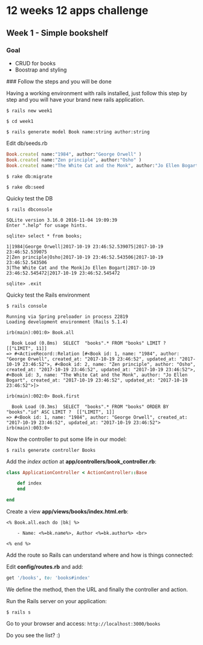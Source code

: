 # 12 weeks 12 apps challenge

## Week 1 - Simple bookshelf 

### Goal

- CRUD for books
- Boostrap and styling

### Follow the steps and you will be done

Having a working environment with rails installed, just follow this step by step and you will have your brand new rails application.

`$ rails new week1`

`$ cd week1`

`$ rails generate model Book name:string author:string`

Edit db/seeds.rb

```rb
Book.create( name:"1984", author:"George Orwell" )
Book.create( name:"Zen principle", author:"Osho" )
Book.create( name:"The White Cat and the Monk", author:"Jo Ellen Bogart" )
```

`$ rake db:migrate`

`$ rake db:seed`

Quicky test the DB

`$ rails dbconsole`

```
SQLite version 3.16.0 2016-11-04 19:09:39
Enter ".help" for usage hints.

sqlite> select * from books;

1|1984|George Orwell|2017-10-19 23:46:52.539075|2017-10-19 23:46:52.539075
2|Zen principle|Osho|2017-10-19 23:46:52.543506|2017-10-19 23:46:52.543506
3|The White Cat and the Monk|Jo Ellen Bogart|2017-10-19 23:46:52.545472|2017-10-19 23:46:52.545472

sqlite> .exit

```

Quicky test the Rails environment

`$ rails console`

```
Running via Spring preloader in process 22819
Loading development environment (Rails 5.1.4)

irb(main):001:0> Book.all

  Book Load (0.8ms)  SELECT  "books".* FROM "books" LIMIT ?  [["LIMIT", 11]]
=> #<ActiveRecord::Relation [#<Book id: 1, name: "1984", author: "George Orwell", created_at: "2017-10-19 23:46:52", updated_at: "2017-10-19 23:46:52">, #<Book id: 2, name: "Zen principle", author: "Osho", created_at: "2017-10-19 23:46:52", updated_at: "2017-10-19 23:46:52">, #<Book id: 3, name: "The White Cat and the Monk", author: "Jo Ellen Bogart", created_at: "2017-10-19 23:46:52", updated_at: "2017-10-19 23:46:52">]>

irb(main):002:0> Book.first

  Book Load (0.3ms)  SELECT  "books".* FROM "books" ORDER BY "books"."id" ASC LIMIT ?  [["LIMIT", 1]]
=> #<Book id: 1, name: "1984", author: "George Orwell", created_at: "2017-10-19 23:46:52", updated_at: "2017-10-19 23:46:52">
irb(main):003:0> 
```

Now the controller to put some life in our model:

`$ rails generate controller Books`

Add the *index action* at **app/controllers/book_controller.rb**:

```ruby
class ApplicationController < ActionController::Base

    def index
    end

end
```

Create a view **app/views/books/index.html.erb**:

```
<% Book.all.each do |bk| %>

    - Name: <%=bk.name%>, Author <%=bk.author%> <br>

<% end %>
```

Add the route so Rails can understand where and how is things connected:

Edit **config/routes.rb** and add:

```rb
get '/books', to: 'books#index'
```

We define the method, then the URL and finally the controller and action.

Run the Rails server on your application:

`$ rails s`

Go to your browser and access: `http://localhost:3000/books`

Do you see the list? :)


